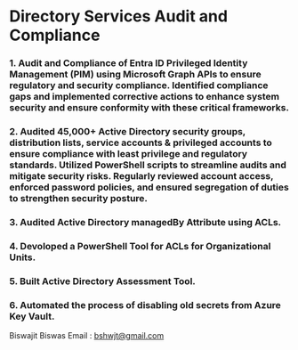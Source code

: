 # Directory Services Audit and Compliance 

### 1. Audit and Compliance of Entra ID Privileged Identity Management (PIM) using Microsoft Graph APIs to ensure regulatory and security compliance. Identified compliance gaps and implemented corrective actions to enhance system security and ensure conformity with these critical frameworks.

### 2. Audited 45,000+ Active Directory security groups, distribution lists, service accounts & privileged accounts to ensure compliance with least privilege and regulatory standards. Utilized PowerShell scripts to streamline audits and mitigate security risks. Regularly reviewed account access, enforced password policies, and ensured segregation of duties to strengthen security posture.

### 3. Audited Active Directory managedBy Attribute using ACLs.

### 4. Devoloped a PowerShell Tool for ACLs for Organizational Units.

### 5. Built Active Directory Assessment Tool.

### 6. Automated the process of disabling old secrets from Azure Key Vault. 

Biswajit Biswas
Email : bshwjt@gmail.com


